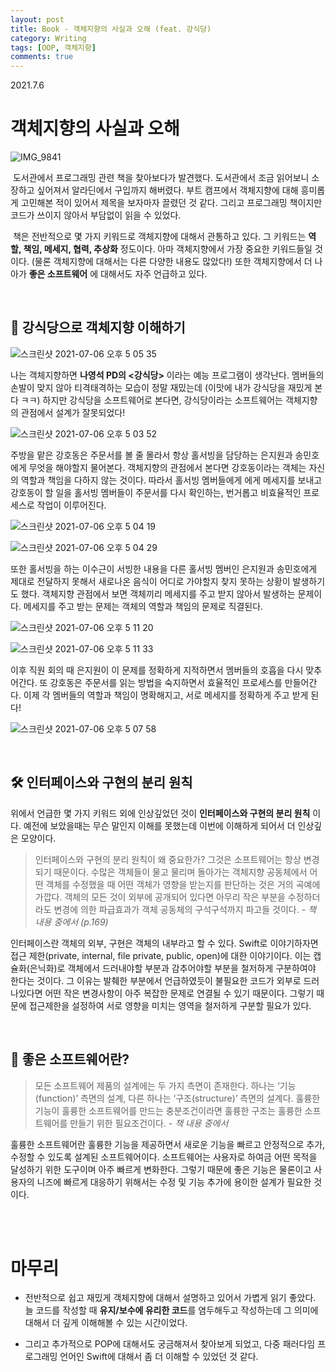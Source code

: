 ```yaml
---
layout: post
title: Book - 객체지향의 사실과 오해 (feat. 강식당)
category: Writing
tags: [OOP, 객체지향]
comments: true
---
```


2021.7.6


# 객체지향의 사실과 오해

![IMG_9841](https://user-images.githubusercontent.com/73867548/124757291-604a3180-df68-11eb-8d96-5da98444f8d8.JPG)

 &nbsp;도서관에서 프로그래밍 관련 책을 찾아보다가 발견했다. 도서관에서 조금 읽어보니 소장하고 싶어져서 알라딘에서 구입까지 해버렸다. 부트 캠프에서 객체지향에 대해 흥미롭게 고민해본 적이 있어서 제목을 보자마자 끌렸던 것 같다. 그리고 프로그래밍 책이지만 코드가 쓰이지 않아서 부담없이 읽을 수 있었다.  <br>

 &nbsp;책은 전반적으로 몇 가지 키워드로 객체지향에 대해서 관통하고 있다. 그 키워드는 **역할, 책임, 메세지, 협력, 추상화** 정도이다. 아마 객체지향에서 가장 중요한 키워드들일 것이다. (물론 객체지향에 대해서는 다른 다양한 내용도 많았다!) 또한 객체지향에서 더 나아가 **좋은 소프트웨어** 에 대해서도 자주 언급하고 있다. 
 
 <br>


## 🍗 강식당으로 객체지향 이해하기

![스크린샷 2021-07-06 오후 5 05 35](https://user-images.githubusercontent.com/73867548/124765181-ae633300-df70-11eb-9daa-59a72ce73908.jpg)

 나는 객체지향하면 **나영석 PD의 <강식당>** 이라는 예능 프로그램이 생각난다. 멤버들의 손발이 맞지 않아 티격태격하는 모습이 정말 재밌는데 (이맛에 내가 강식당을 재밌게 본다 ㅋㅋ) 하지만 강식당을 소프트웨어로 본다면, 강식당이라는 소프트웨어는 객체지향의 관점에서 설계가 잘못되었다! 


![스크린샷 2021-07-06 오후 5 03 52](https://user-images.githubusercontent.com/73867548/124765388-deaad180-df70-11eb-95ee-d39f32a091cf.jpg)

주방을 맡은 강호동은 주문서를 볼 줄 몰라서 항상 홀서빙을 담당하는 은지원과 송민호에게 무엇을 해야할지 물어본다. 객체지향의 관점에서 본다면 강호동이라는 객체는 자신의 역할과 책임을 다하지 않는 것이다. 따라서 홀서빙 멤버들에게 에게 메세지를 보내고 강호동이 할 일을 홀서빙 멤버들이 주문서를 다시 확인하는, 번거롭고 비효율적인 프로세스로 작업이 이루어진다.


![스크린샷 2021-07-06 오후 5 04 19](https://user-images.githubusercontent.com/73867548/124765399-e1a5c200-df70-11eb-834a-50964043e679.jpg)

![스크린샷 2021-07-06 오후 5 04 29](https://user-images.githubusercontent.com/73867548/124765419-e7030c80-df70-11eb-8652-06d8fd6914c5.jpg)

또한 홀서빙을 하는 이수근이 서빙한 내용을 다른 홀서빙 멤버인 은지원과 송민호에게 제대로 전달하지 못해서 새로나온 음식이 어디로 가야할지 찾지 못하는 상황이 발생하기도 했다. 객체지향 관점에서 보면 객체끼리 메세지를 주고 받지 않아서 발생하는 문제이다. 메세지를 주고 받는 문제는 객체의 역할과 책임의 문제로 직결된다. <br>

![스크린샷 2021-07-06 오후 5 11 20](https://user-images.githubusercontent.com/73867548/124766207-aa83e080-df71-11eb-8d76-aee2fbcd93ef.jpg)

![스크린샷 2021-07-06 오후 5 11 33](https://user-images.githubusercontent.com/73867548/124766226-afe12b00-df71-11eb-95fb-269d16c165e5.jpg)

이후 직원 회의 때 은지원이 이 문제를 정확하게 지적하면서 멤버들의 호흡을 다시 맞추어간다. 또 강호동은 주문서를 읽는 방법을 숙지하면서 효율적인 프로세스를 만들어간다. 이제 각 멤버들의 역할과 책임이 명확해지고, 서로 메세지를 정확하게 주고 받게 된다!

![스크린샷 2021-07-06 오후 5 07 58](https://user-images.githubusercontent.com/73867548/124768091-57ab2880-df73-11eb-9c0c-4c8d9425643c.jpg)

<br>

## 🛠 인터페이스와 구현의 분리 원칙 
위에서 언급한 몇 가지 키워드 외에 인상깊었던 것이 **인터페이스와 구현의 분리 원칙** 이다. 예전에 보았을때는 무슨 말인지 이해를 못했는데 이번에 이해하게 되어서 더 인상깊은 모양이다. 

> 인터페이스와 구현의 분리 원칙이 왜 중요한가? 그것은 소프트웨어는 항상 변경되기 때문이다. 수많은 객체들이 물고 물리며 돌아가는 객체지향 공동체에서 어떤 객체를 수정했을 때 어떤 객체가 영향을 받는지를 판단하는 것은 거의 곡예에 가깝다. 객체의 모든 것이 외부에 공개되어 있다면 아무리 작은 부분을 수정하더라도 변경에 의한 파급효과가 객체 공동체의 구석구석까지 파고들 것이다. *- 책 내용 중에서 (p.169)*

인터페이스란 객체의 외부, 구현은 객체의 내부라고 할 수 있다. Swift로 이야기하자면 접근 제한(private, internal, file private, public, open)에 대한 이야기이다. 이는 캡슐화(은닉화)로 객체에서 드러내야할 부분과 감추어야할 부분을 철저하게 구분하여야 한다는 것이다. 그 이유는 발췌한 부분에서 언급하였듯이 불필요한 코드가 외부로 드러나있다면 어떤 작은 변경사항이 아주 복잡한 문제로 연결될 수 있기 때문이다. 그렇기 때문에 접근제한을 설정하여 서로 영향을 미치는 영역을 철저하게 구분할 필요가 있다. 

<br>

## 📱 좋은 소프트웨어란?

> 모든 소프트웨어 제품의 설계에는 두 가지 측면이 존재한다. 하나는 ‘기능(function)’ 측면의 설계, 다른 하나는 ‘구조(structure)’ 측면의 설계다. 훌륭한 기능이 훌륭한 소프트웨어를 만드는 충분조건이라면 훌륭한 구조는 훌륭한 소프트웨어를 만들기 위한 필요조건이다. *- 책 내용 중에서*

훌륭한 소프트웨어란 훌륭한 기능을 제공하면서 새로운 기능을 빠르고 안정적으로 추가, 수정할 수 있도록 설계된 소프트웨어이다. 소프트웨어는 사용자로 하여금 어떤 목적을 달성하기 위한 도구이며 아주 빠르게 변화한다. 그렇기 때문에 좋은 기능은 물론이고 사용자의 니즈에 빠르게 대응하기 위해서는 수정 및 기능 추가에 용이한 설계가 필요한 것이다. 


<br>
<br>

# 마무리
- 전반적으로 쉽고 재밌게 객체지향에 대해서 설명하고 있어서 가볍게 읽기 좋았다. 늘 코드를 작성할 때 **유지/보수에 유리한 코드**를 염두해두고 작성하는데 그 의미에 대해서 더 깊게 이해해볼 수 있는 시간이었다. 

- 그리고 추가적으로 POP에 대해서도 궁금해져서 찾아보게 되었고, 다중 패러다임 프로그래밍 언어인 Swift에 대해서 좀 더 이해할 수 있었던 것 같다. 


<br>
